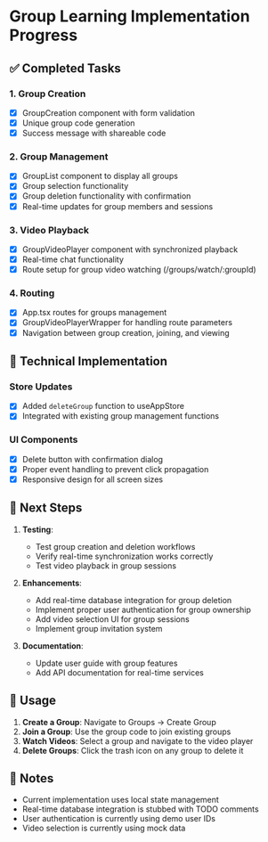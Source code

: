 # Group Learning Implementation Progress

## ✅ Completed Tasks

### 1. Group Creation
- [x] GroupCreation component with form validation
- [x] Unique group code generation
- [x] Success message with shareable code

### 2. Group Management
- [x] GroupList component to display all groups
- [x] Group selection functionality
- [x] Group deletion functionality with confirmation
- [x] Real-time updates for group members and sessions

### 3. Video Playback
- [x] GroupVideoPlayer component with synchronized playback
- [x] Real-time chat functionality
- [x] Route setup for group video watching (/groups/watch/:groupId)

### 4. Routing
- [x] App.tsx routes for groups management
- [x] GroupVideoPlayerWrapper for handling route parameters
- [x] Navigation between group creation, joining, and viewing

## 🔧 Technical Implementation

### Store Updates
- [x] Added `deleteGroup` function to useAppStore
- [x] Integrated with existing group management functions

### UI Components
- [x] Delete button with confirmation dialog
- [x] Proper event handling to prevent click propagation
- [x] Responsive design for all screen sizes

## 🚀 Next Steps

1. **Testing**: 
   - Test group creation and deletion workflows
   - Verify real-time synchronization works correctly
   - Test video playback in group sessions

2. **Enhancements**:
   - Add real-time database integration for group deletion
   - Implement proper user authentication for group ownership
   - Add video selection UI for group sessions
   - Implement group invitation system

3. **Documentation**:
   - Update user guide with group features
   - Add API documentation for real-time services

## 🎯 Usage

1. **Create a Group**: Navigate to Groups → Create Group
2. **Join a Group**: Use the group code to join existing groups
3. **Watch Videos**: Select a group and navigate to the video player
4. **Delete Groups**: Click the trash icon on any group to delete it

## 📝 Notes

- Current implementation uses local state management
- Real-time database integration is stubbed with TODO comments
- User authentication is currently using demo user IDs
- Video selection is currently using mock data
